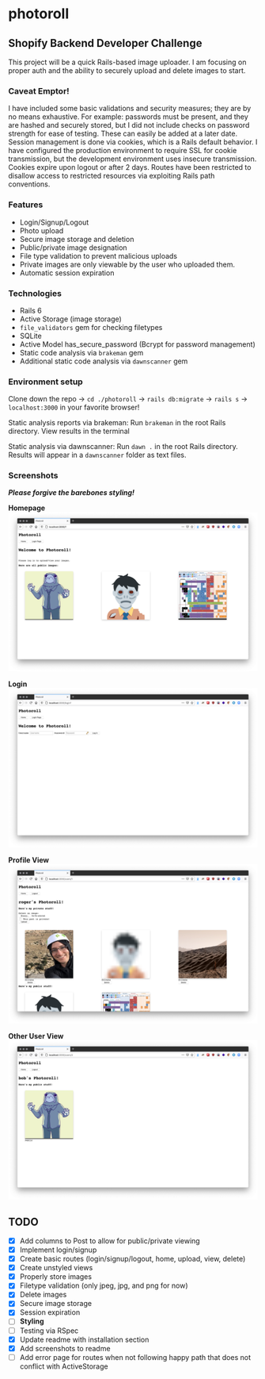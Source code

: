 # photoroll

## Shopify Backend Developer Challenge

This project will be a quick Rails-based image uploader. I am focusing on proper auth and the ability to securely upload and delete images to start. 

### Caveat Emptor!

I have included some basic validations and security measures; they are by no means exhaustive. For example: passwords must be present, and they are hashed and securely stored, but I did not include checks on password strength for ease of testing. These can easily be added at a later date. Session management is done via cookies, which is a Rails default behavior. I have configured the production environment to require SSL for cookie transmission, but the development environment uses insecure transmission. Cookies expire upon logout or after 2 days. Routes have been restricted to disallow access to restricted resources via exploiting Rails path conventions. 

### Features

- Login/Signup/Logout
- Photo upload
- Secure image storage and deletion
- Public/private image designation
- File type validation to prevent malicious uploads
- Private images are only viewable by the user who uploaded them.
- Automatic session expiration

### Technologies

- Rails 6
- Active Storage (image storage)
- `file_validators` gem for checking filetypes
- SQLite
- Active Model has_secure_password (Bcrypt for password management)
- Static code analysis via `brakeman` gem
- Additional static code analysis via `dawnscanner` gem

### Environment setup

Clone down the repo -> `cd ./photoroll` -> `rails db:migrate` -> `rails s` -> `localhost:3000` in your favorite browser!

Static analysis reports via brakeman: Run `brakeman` in the root Rails directory. View results in the terminal

Static analysis via dawnscanner: Run `dawn .` in the root Rails directory. Results will appear in a `dawnscanner` folder as text files.

### Screenshots

***Please forgive the barebones styling!***

**Homepage**
![Homepage](/screenshots/homepage.png)

**Login**
![Login](/screenshots/login.png)

**Profile View**
![Profile View](screenshots/profile_view.png)

**Other User View**
![Other User View](screenshots/other_user_view.png)

## TODO

- [x] Add columns to Post to allow for public/private viewing
- [x] Implement login/signup
- [x] Create basic routes (login/signup/logout, home, upload, view, delete)
- [x] Create unstyled views
- [x] Properly store images
- [x] Filetype validation (only jpeg, jpg, and png for now)
- [x] Delete images
- [x] Secure image storage
- [x] Session expiration
- [ ] **Styling**
- [ ] Testing via RSpec
- [x] Update readme with installation section
- [x] Add screenshots to readme
- [ ] Add error page for routes when not following happy path that does not conflict with ActiveStorage
